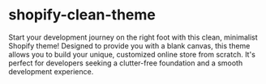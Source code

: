# shopify-clean-theme
Start your development journey on the right foot with this clean, minimalist Shopify theme! Designed to provide you with a blank canvas, this theme allows you to build your unique, customized online store from scratch. It's perfect for developers seeking a clutter-free foundation and a smooth development experience.
